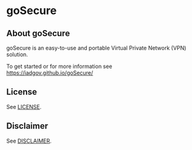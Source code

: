 # goSecure

## About goSecure

goSecure is an easy-to-use and portable Virtual Private Network (VPN) solution. 

To get started or for more information see https://iadgov.github.io/goSecure/

## License
See [LICENSE](./LICENSE.md).

## Disclaimer
See [DISCLAIMER](./DISCLAIMER.md).
